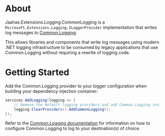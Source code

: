 ﻿# About

Jaahas.Extensions.Logging.CommonLogging is a `Microsoft.Extensions.Logging.ILoggerProvider` implementation that writes log messages to [Common.Logging](https://github.com/net-commons/common-logging).

This allows libraries and components that write log messages using modern .NET logging infrastructure to be consumed by legacy applications that use Common.Logging without requiring a rewrite of logging code.


# Getting Started

Add the Common.Logging provider to your logger configuration when building your dependency injection container:

```csharp
services.AddLogging(logging => {
    // Remove the default logging providers and add Common.Logging instead
    logging.ClearProviders().AddCommonLogging();
});
```

Refer to the [Common.Logging documentation](https://github.com/net-commons/common-logging) for information on how to configure Common.Logging to log to your destination(s) of choice.


